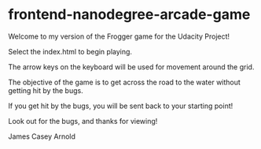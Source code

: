 frontend-nanodegree-arcade-game
===============================

Welcome to my version of the Frogger game for the Udacity Project! 

Select the index.html to begin playing. 

The arrow keys on the keyboard will be used for movement around the grid. 

The objective of the game is to get across the road to the water without getting hit by the bugs.

If you get hit by the bugs, you will be sent back to your starting point!

Look out for the bugs, and thanks for viewing!

James Casey Arnold
